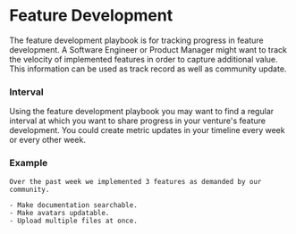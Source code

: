 # Feature Development

The feature development playbook is for tracking progress in feature
development. A Software Engineer or Product Manager might want to track the
velocity of implemented features in order to capture additional value. This
information can be used as track record as well as community update.



### Interval

Using the feature development playbook you may want to find a regular interval
at which you want to share progress in your venture's feature development. You
could create metric updates in your timeline every week or every other week.



### Example

```
Over the past week we implemented 3 features as demanded by our community.

- Make documentation searchable.
- Make avatars updatable.
- Upload multiple files at once.
```
